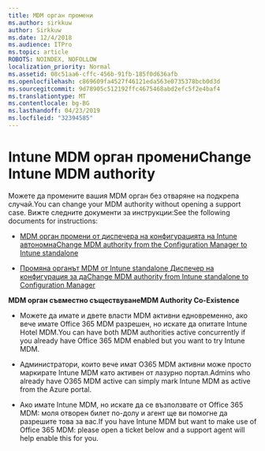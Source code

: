 ```yaml
---
title: MDM орган промени
ms.author: sirkkuw
author: Sirkkuw
ms.date: 12/4/2018
ms.audience: ITPro
ms.topic: article
ROBOTS: NOINDEX, NOFOLLOW
localization_priority: Normal
ms.assetid: 08c51aa6-cffc-456b-91fb-185f0d636afb
ms.openlocfilehash: c869609fa4527f46121eda563e0735378bcb0d3d
ms.sourcegitcommit: 9d78905c512192ffc4675468abd2efc5f2e4baf4
ms.translationtype: MT
ms.contentlocale: bg-BG
ms.lasthandoff: 04/23/2019
ms.locfileid: "32394585"
---
```

# <a name="change-intune-mdm-authority"></a><span data-ttu-id="e3d3c-102">Intune MDM орган промени</span><span class="sxs-lookup"><span data-stu-id="e3d3c-102">Change Intune MDM authority</span></span>

<span data-ttu-id="e3d3c-103">Можете да промените вашия MDM орган без отваряне на подкрепа случай.</span><span class="sxs-lookup"><span data-stu-id="e3d3c-103">You can change your MDM authority without opening a support case.</span></span> <span data-ttu-id="e3d3c-104">Вижте следните документи за инструкции:</span><span class="sxs-lookup"><span data-stu-id="e3d3c-104">See the following documents for instructions:</span></span>
  
- [<span data-ttu-id="e3d3c-105">MDM орган промени от диспечера на конфигурацията на Intune автономна</span><span class="sxs-lookup"><span data-stu-id="e3d3c-105">Change MDM authority from the Configuration Manager to Intune standalone</span></span>](https://docs.microsoft.com/sccm/mdm/deploy-use/migrate-change-mdm-authority)
    
- [<span data-ttu-id="e3d3c-106">Промяна органът MDM от Intune standalone Диспечер на конфигурация за да</span><span class="sxs-lookup"><span data-stu-id="e3d3c-106">Change MDM authority from Intune standalone to Configuration Manager</span></span>](https://docs.microsoft.com/sccm/mdm/deploy-use/change-mdm-authority)
    
 <span data-ttu-id="e3d3c-107">**MDM орган съвместно съществуване**</span><span class="sxs-lookup"><span data-stu-id="e3d3c-107">**MDM Authority Co-Existence**</span></span>
  
- <span data-ttu-id="e3d3c-108">Можете да имате и двете власти MDM активни едновременно, ако вече имате Office 365 MDM разрешен, но искате да опитате Intune Hotel MDM.</span><span class="sxs-lookup"><span data-stu-id="e3d3c-108">You can have both MDM authorities active concurrently if you already have Office 365 MDM enabled but you want to try Intune MDM.</span></span>
    
- <span data-ttu-id="e3d3c-109">Администратори, които вече имат O365 MDM активни може просто маркирате Intune MDM като активен от лазурно портал.</span><span class="sxs-lookup"><span data-stu-id="e3d3c-109">Admins who already have O365 MDM active can simply mark Intune MDM as active from the Azure portal.</span></span>
    
- <span data-ttu-id="e3d3c-110">Ако имате Intune MDM, но искате да се възползвате от Office 365 MDM: моля отворен билет по-долу и агент ще ви помогне да разрешите това за вас.</span><span class="sxs-lookup"><span data-stu-id="e3d3c-110">If you have Intune MDM but want to make use of Office 365 MDM: please open a ticket below and a support agent will help enable this for you.</span></span>
    

